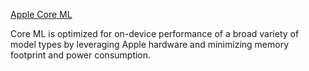 [Apple Core ML](https://developer.apple.com/machine-learning/core-ml/)

Core ML is optimized for on-device performance of a broad variety of model 
types by leveraging Apple hardware and minimizing memory footprint and power consumption.
